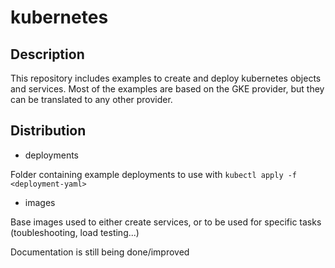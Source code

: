 # kubernetes

## Description

This repository includes examples to create and deploy kubernetes objects and services. Most of the examples are based on the GKE provider, but they can be translated to any other provider.

## Distribution

- deployments

Folder containing example deployments to use with `kubectl apply -f <deployment-yaml>`

- images

Base images used to either create services, or to be used for specific tasks (toubleshooting, load testing...)


Documentation is still being done/improved
